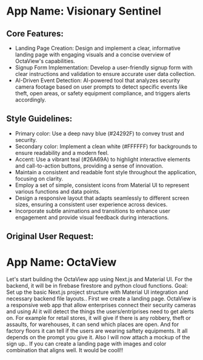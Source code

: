 # **App Name**: Visionary Sentinel

## Core Features:

- Landing Page Creation: Design and implement a clear, informative landing page with engaging visuals and a concise overview of OctaView's capabilities.
- Signup Form Implementation: Develop a user-friendly signup form with clear instructions and validation to ensure accurate user data collection.
- AI-Driven Event Detection: AI-powered tool that analyzes security camera footage based on user prompts to detect specific events like theft, open areas, or safety equipment compliance, and triggers alerts accordingly.

## Style Guidelines:

- Primary color: Use a deep navy blue (#24292F) to convey trust and security.
- Secondary color: Implement a clean white (#FFFFFF) for backgrounds to ensure readability and a modern feel.
- Accent: Use a vibrant teal (#26A69A) to highlight interactive elements and call-to-action buttons, providing a sense of innovation.
- Maintain a consistent and readable font style throughout the application, focusing on clarity.
- Employ a set of simple, consistent icons from Material UI to represent various functions and data points.
- Design a responsive layout that adapts seamlessly to different screen sizes, ensuring a consistent user experience across devices.
- Incorporate subtle animations and transitions to enhance user engagement and provide visual feedback during interactions.

## Original User Request:
# **App Name**: OctaView

Let's start building the OctaView app using Next.js and Material UI. For the backend, it will be in firebase firestore and python cloud functions.
Goal: Set up the basic Next.js project structure with Material UI integration and necessary backend file layouts.. 
First we create a landing page. OctaView is a responsive web app that allow enterprises connect their security cameras and using AI it will detect the things the users/entriprises need to get alerts on. For example for retail stores, it will give if there is any robbery, theft or assaults, for warehouses, it can send which places are open. And for factory floors it can tell if the users are wearing saftety equipments. It all depends on the prompt you give it.
Also I will now attach a mockup of the sign up.. If you can create a landing page with images and color combination that aligns well. It would be cooll!!
  